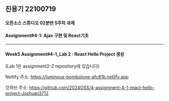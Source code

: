 ## 진용기 22100719
#### 오픈소스 스튜디오 02분반 5주차 과제
#### Assignment#4-1: Ajax 구현 및 React기초
---------------------------------------------------------
#### Week5 Assignment#4-1_Lab 2 : React Hello Project 생성
(Lab 1은 assignment2-2 repository에 있습니다)

Netlify 주소: https://luminous-bombolone-afc81b.netlify.app

깃허브 주소: https://github.com/2024OSS/4-assignment-4-1-react-hello-project-Joshuaii3712